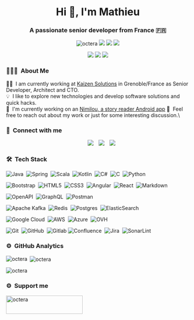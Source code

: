 <h1 align="center">Hi 👋, I'm Mathieu</h1>
<h3 align="center">A passionate senior developer from France &#127467;&#127479;</h3>

<p align="center">
  <img src="https://komarev.com/ghpvc/?username=octera&label=Profile%20views&color=0e75b6&style=flat" alt="octera" />
  <img src="https://img.shields.io/badge/Age-37-blue" />
  <img src="https://img.shields.io/badge/Lives-France-success" />
  <img src="https://img.shields.io/badge/Languages-English%20%26%20French-brightgreen" />
</p>
<p align="center">
  <img src="https://img.shields.io/badge/Focus-Kubernetes-brightgreen" />
  <img src="https://img.shields.io/badge/Focus-Architecture-brightgreen" />
  <img src="https://img.shields.io/badge/Focus-DevOps-brightgreen" />
</p>

### 👨🏻‍💻 &nbsp;About Me

👨‍💻 &nbsp;I am currently working at [Kaizen Solutions](https://kaizen-solutions.net/) in Grenoble/France as Senior Developer, Architect and CTO.\
💡 &nbsp;I like to explore new technologies and develop software solutions and quick hacks.\
🌱 &nbsp;I'm currently working on an [Nimilou, a story reader Android app](https://github.com/octera/Nimilou)
💬 &nbsp;Feel free to reach out about my work or just for some interesting discussion.\

### 🤝 &nbsp;Connect with me 
<p align="center">

 <div align="center"  class="icons-social" style="margin-left: 10px;">
        <a style="margin-left: 10px;"  target="_blank" href="https://www.linkedin.com/in/octera/">
			<img src="https://img.icons8.com/doodle/40/000000/linkedin--v2.png"></a>
        <a style="margin-left: 10px;" target="_blank" href="https://github.com/octera">
		<img src="https://img.icons8.com/doodle/40/000000/github--v1.png"></a>
		<a style="margin-left: 10px;" target="_blank" href="https://stackoverflow.com/users/959517/octera">
				<img src="https://img.icons8.com/external-tal-revivo-color-tal-revivo/40/000000/external-stack-overflow-is-a-question-and-answer-site-for-professional-logo-color-tal-revivo.png" /></a>
      </div>

</p>

### 🛠 &nbsp;Tech Stack
![Java](https://img.shields.io/badge/java-%23DD0031.svg?style=for-the-badge&logo=java&logoColor=white)&nbsp;
![Spring](https://img.shields.io/badge/spring-%236DB33F.svg?style=for-the-badge&logo=spring&logoColor=white)&nbsp;
![Scala](https://img.shields.io/badge/scala-%23FF0000.svg?style=for-the-badge&logo=scala&logoColor=white)&nbsp;
![Kotlin](https://img.shields.io/badge/kotlin-%23323330.svg?style=for-the-badge&logo=kotlin&logoColor=white)&nbsp;
![C#](https://img.shields.io/badge/c%23-%2300599C.svg?style=for-the-badge&logo=dotnet&logoColor=white)&nbsp;
![C](https://img.shields.io/badge/c-%2300599C.svg?style=for-the-badge&logo=c&logoColor=white)&nbsp;
![Python](https://img.shields.io/badge/python-3670A0?style=for-the-badge&logo=python&logoColor=ffdd54)&nbsp;


![Bootstrap](https://img.shields.io/badge/bootstrap-%23563D7C.svg?style=for-the-badge&logo=bootstrap&logoColor=white)&nbsp;
![HTML5](https://img.shields.io/badge/html5-%23E34F26.svg?style=for-the-badge&logo=html5&logoColor=white)&nbsp;
![CSS3](https://img.shields.io/badge/css3-%231572B6.svg?style=for-the-badge&logo=css3&logoColor=white)&nbsp;
![Angular](https://img.shields.io/badge/angular-%23FF0000.svg?style=for-the-badge&logo=angular&logoColor=white)&nbsp;
![React](https://img.shields.io/badge/react-%231572B6.svg?style=for-the-badge&logo=react&logoColor=white)&nbsp;
![Markdown](https://img.shields.io/badge/markdown-%23000000.svg?style=for-the-badge&logo=markdown&logoColor=white)&nbsp;

![OpenAPI](https://img.shields.io/badge/OpenAPI-%23Black?style=for-the-badge&logo=swagger&logoColor=white)&nbsp;
![GraphQL](https://img.shields.io/badge/GraphQL-%23Clojure?style=for-the-badge&logo=graphql&logoColor=white)&nbsp;
![Postman](https://img.shields.io/badge/Postman-FF6C37?style=for-the-badge&logo=postman&logoColor=white)&nbsp;


![Apache Kafka](https://img.shields.io/badge/Apache%20Kafka-000?style=for-the-badge&logo=apachekafka)&nbsp;
![Redis](https://img.shields.io/badge/redis-%23DD0031.svg?style=for-the-badge&logo=redis&logoColor=white)&nbsp;
![Postgres](https://img.shields.io/badge/postgres-%23316192.svg?style=for-the-badge&logo=postgresql&logoColor=white)&nbsp;
![ElasticSearch](https://img.shields.io/badge/-ElasticSearch-005571?style=for-the-badge&logo=elasticsearch)&nbsp;

![Google Cloud](https://img.shields.io/badge/GoogleCloud-%234285F4.svg?style=for-the-badge&logo=google-cloud&logoColor=white)&nbsp;
![AWS](https://img.shields.io/badge/AWS-%23232F3E.svg?style=for-the-badge&logo=amazon-web-services&logoColor=white)&nbsp;
![Azure](https://img.shields.io/badge/Azure-%234285F4.svg?style=for-the-badge&logo=azure&logoColor=white)&nbsp;
![OVH](https://img.shields.io/badge/OVH-%23123F6D.svg?style=for-the-badge&logo=ovh&logoColor=white)&nbsp;


![Git](https://img.shields.io/badge/git-%23F05033.svg?style=for-the-badge&logo=git&logoColor=white)&nbsp;
![GitHub](https://img.shields.io/badge/github-%23121011.svg?style=for-the-badge&logo=github&logoColor=white)&nbsp;
![Gitlab](https://img.shields.io/badge/gitlab-%232C5263.svg?style=for-the-badge&logo=gitlab&logoColor=white)
![Confluence](https://img.shields.io/badge/confluence-%23172BF4.svg?style=for-the-badge&logo=confluence&logoColor=white)&nbsp;
![Jira](https://img.shields.io/badge/jira-%230A0FFF.svg?style=for-the-badge&logo=jira&logoColor=white)&nbsp;
![SonarLint](https://img.shields.io/badge/SonarLint-CB2029?style=for-the-badge&logo=SONARLINT&logoColor=white)&nbsp;

### ⚙️ &nbsp;GitHub Analytics



<p><img align="left" src="https://github-readme-stats.vercel.app/api/top-langs?username=octera&show_icons=true&locale=en&layout=compact" alt="octera" /></p>

<p>&nbsp;<img align="center" src="https://github-readme-stats.vercel.app/api?username=octera&show_icons=true&locale=en" alt="octera" /></p>

<p><img align="center" src="https://github-readme-streak-stats.herokuapp.com/?user=octera&" alt="octera" /></p>

### ⚙️ &nbsp;Support me
<a href="https://www.buymeacoffee.com/octera"> <img align="left" src="https://cdn.buymeacoffee.com/buttons/v2/default-yellow.png" height="50" width="210" alt="octera" /></a>